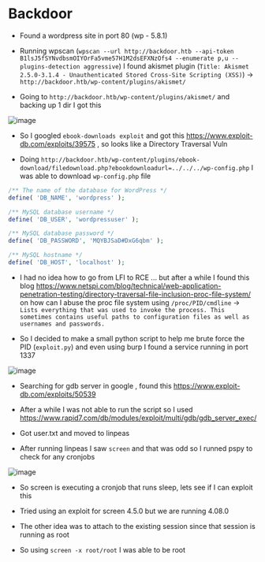 # Backdoor

* Found a wordpress site in port 80 (wp - 5.8.1)

* Running wpscan (`wpscan --url http://backdoor.htb --api-token B1lsJ5fSYNvdbsmOIYOrFa5vme57H1M2dsEFXNzOfs4 --enumerate p,u --plugins-detection aggressive`) I found akismet plugin (`Title: Akismet 2.5.0-3.1.4 - Unauthenticated Stored Cross-Site Scripting (XSS)`) -> `http://backdoor.htb/wp-content/plugins/akismet/`

* Going to `http://backdoor.htb/wp-content/plugins/akismet/` and backing up 1 dir I got this

![image](https://user-images.githubusercontent.com/12052283/154503342-5a8ced91-ecba-4908-91a0-6b9e16c47394.png)

* So I googled `ebook-downloads exploit` and got this https://www.exploit-db.com/exploits/39575 , so looks like a Directory Traversal Vuln

* Doing `http://backdoor.htb/wp-content/plugins/ebook-download/filedownload.php?ebookdownloadurl=../../../wp-config.php` I was able to download `wp-config.php` file

```php
/** The name of the database for WordPress */
define( 'DB_NAME', 'wordpress' );

/** MySQL database username */
define( 'DB_USER', 'wordpressuser' );

/** MySQL database password */
define( 'DB_PASSWORD', 'MQYBJSaD#DxG6qbm' );

/** MySQL hostname */
define( 'DB_HOST', 'localhost' );
```


* I had no idea how to go from LFI to RCE ... but after a while I found this blog https://www.netspi.com/blog/technical/web-application-penetration-testing/directory-traversal-file-inclusion-proc-file-system/ on how can I abuse the proc file system using `/proc/PID/cmdline` -> `Lists everything that was used to invoke the process. This sometimes contains useful paths to configuration files as well as usernames and passwords.`

* So I decided to make a small python script to help me brute force the PID (`exploit.py`) and even using burp I found a service running in port 1337

![image](https://user-images.githubusercontent.com/12052283/154516143-db7cceb2-322c-4f17-94f8-20c2c01d58f8.png)

* Searching for gdb server in google , found this https://www.exploit-db.com/exploits/50539

* After a while I was not able to run the script so I used https://www.rapid7.com/db/modules/exploit/multi/gdb/gdb_server_exec/

* Got user.txt and moved to linpeas

* After running linpeas I saw `screen` and that was odd so I runned pspy to check for any cronjobs


![image](https://user-images.githubusercontent.com/12052283/154527412-f7940bb5-c94d-40ca-890c-554255c63b38.png)

* So screen is executing a cronjob that runs sleep, lets see if I can exploit this

* Tried using an exploit for screen 4.5.0 but we are running 4.08.0

* The other idea was to attach to the existing session since that session is running as root

* So using `screen -x root/root` I was able to be root